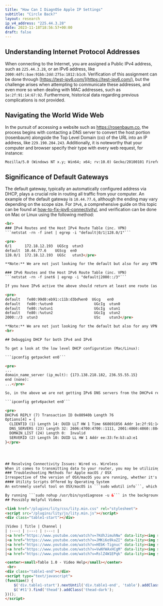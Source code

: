 ```yaml
---
title: "How Can I DiagnOSe Apple IP Settings"
subtitle: "Circle Back?"
layout: research
ip_v4_address: "225.44.3.28"
date: 2023-11-18T18:56:57+00:00
draft: false
---
```


## Understanding Internet Protocol Addresses

When connecting to the Internet, you are assigned a Public IPv4 address, such as ```225.44.3.28```, or an IPv6 address, like ```2000:4dfc:bae:91bb:2dd:275a:1812:b1c0```. Verification of this assignment can be done through [https://test-ipv6.com/](https://test-ipv6.com/), but the challenge arises when attempting to communicate these addresses, and even more so when dealing with MAC addresses, such as ```1e:2f:91:14:67:92```. Furthermore, historical data regarding previous complications is not provided.
## Navigating the World Wide Web

In the pursuit of accessing a website such as https://rosenbaum.co, the process begins with contacting a DNS server to convert the host portion (rosenbaum) alongside the Top Level Domain (co) of the URL into an IP address, like ```229.190.204.243```. Additionally, it is noteworthy that your computer and browser specify their type with every web request, for instance:
```html
Mozilla/5.0 (Windows NT x.y; Win64; x64; rv:10.0) Gecko/20100101 Firefox/10.0
```
## Significance of Default Gateways

The default gateway, typically an automatically configured address via DHCP, plays a crucial role in routing all traffic from your computer. An example of the default gateway is ```10.44.77.6```, although the ending may vary depending on the scope size. For ```IPv6```, a comprehensive guide on this topic can be found at [how-to-fix-ipv6-connectivity/](/blog/how-to-fix-ipv6-connectivity/), and verification can be done on Mac or Linux using the following method:
```html
<br>
### IPv4 Routes and the Host IPv4 Route Table (inc. VPN)
```netstat -rn -f inet | egrep -i "default|0/1|128.0/1"```

<pre>
0/1      172.18.12.193  UGScg  utun3
default  10.44.77.6    UGScg  en0
128.0/1  172.18.12.193  UGSc   utun3</pre>

**Note:** We are not just looking for the default but also for any VPN that overrides the public v4 address space.

### IPv6 Routes and the Host IPv6 Route Table (inc. VPN)
```netstat -rn -f inet6 | egrep -i "default|2000::/3"```

If you have IPv6 active the above should return at least one route (as per below) via a known interface such as "_en0_ " on a Mac. 

<pre>
default   fe80:99d0:eb91:c11b:d3bd%en0  UGcg   en0
default   fe80::%utun0                   UGcIg  utun0
default   fe80::%utun1                   UGcIg  utun1
default   fe80::%utun2                   UGcIg  utun2
2000::/3  utun3                          USc    utun3</pre>

**Note:** We are not just looking for the default but also for any VPN that overrides the public v6 address space.
<br>

## Debugging DHCP for both IPv4 and IPv6

To get a look at the low level DHCP configuration (Mac/Linux): 

```ipconfig getpacket en0```

<pre>
...
domain_name_server (ip_mult): {173.138.218.182, 236.55.55.15}
end (none):
...</pre>

So, in the above we are not getting IPv6 DNS servers from the DHCPv4 reply but...

```ipconfig getv6packet en0```

<pre>
DHCPv6 REPLY (7) Transaction ID 0x80940b Length 76
Options[4] = {
  CLIENTID (1) Length 14: DUID LLT HW 1 Time 668691856 Addr 1e:2f:91:14:67:92
  DNS_SERVERS (23) Length 32: 2606:4700:4700::1111, 2001:4860:4860::8844
  DOMAIN_LIST (24) Length 0:  Invalid
  SERVERID (2) Length 10: DUID LL HW 1 Addr ee:33:fe:b3:a3:e1
}</pre>




## Resolving Connectivity Issues: Wired vs. Wireless
When it comes to transmitting data to your router, you may be utilizing either a wired or wireless (Wi-Fi) medium at the physical and data layer.
### Troubleshooting Methods for Apple macOS / OSX
Irrespective of the version of OSX/macOS you are running, whether it's ```10.12.3```, ```11.3.4```, or ```12.1.9```, there are various troubleshooting tools available. However, these manual actions and scripts do not provide a set of correlated values over time. This is where automated remote troubleshooting becomes valuable, especially for teams that adopt remote work and the Work From Anywhere (WFA) concept.
#### Utility Scripts Offered by Operating System
An extremely useful tool on OSX/macOS is ```sudo wdutil info```, which provides a dump to the CLI of current wireless settings and can also be configured to generate specific logs for troubleshooting purposes. Furthermore, the ```sysdiagnose``` tool offers a more comprehensive option for generating a wide range of logs, although much of it is limited to point-in-time data in relation to wireless, similar to wdutil.

By running ```sudo nohup /usr/bin/sysdiagnose -u &``` in the background, logs will be written to ```/var/tmp/<blah>.tar.gz```. For an *interactive* run (although not much interaction is required), you can execute ```sudo /usr/bin/sysdiagnose```, which will display a privacy warning. When not run in the background, it should open Finder in the correct location, or you can navigate to ```/var/tmp``` using the Finder's Cmd+Shift+G shortcut. However, be cautious of the file sizes, which are approximately 300MB.
## Possibly Helpful Videos

<link href="/plugins/lity/css/lity.min.css" rel="stylesheet">
<script src="/plugins/lity/js/lity.min.js"></script>
<div class="table1-start"></div>

|Video | Title | Channel |
| :---: | :---: | :---: |
|<a href="https://www.youtube.com/watch?v=7KdhJimuhNw" data-lity><img src="https://i.ytimg.com/vi/7KdhJimuhNw/default.jpg" class="img-fluid"></a>|<a href="https://www.youtube.com/watch?v=7KdhJimuhNw" data-lity>Securing macOS Big Sur</a>|<a target="_blank" href="https://www.youtube.com/channel/UCg43DP8MdHVcl4rFK_delBg" >Hands-On Mac</a>|
|<a href="https://www.youtube.com/watch?v=JMKi6o9kaZI" data-lity><img src="https://i.ytimg.com/vi/JMKi6o9kaZI/default.jpg" class="img-fluid"></a>|<a href="https://www.youtube.com/watch?v=JMKi6o9kaZI" data-lity>macOS Big Sur - What&#39;s New in Apple macOS 11</a>|<a target="_blank" href="https://www.youtube.com/channel/UCg43DP8MdHVcl4rFK_delBg" >Hands-On Mac</a>|
|<a href="https://www.youtube.com/watch?v=HEbK-Tignuc" data-lity><img src="https://i.ytimg.com/vi/HEbK-Tignuc/default.jpg" class="img-fluid"></a>|<a href="https://www.youtube.com/watch?v=HEbK-Tignuc" data-lity>On the Road to Big Sur 2 - Compatibility</a>|<a target="_blank" href="https://www.youtube.com/channel/UCg43DP8MdHVcl4rFK_delBg" >Hands-On Mac</a>|
|<a href="https://www.youtube.com/watch?v=VwNYWAxHCgM" data-lity><img src="https://i.ytimg.com/vi/VwNYWAxHCgM/default.jpg" class="img-fluid"></a>|<a href="https://www.youtube.com/watch?v=VwNYWAxHCgM" data-lity>Secret Mac Boot Commands - Mac Boot Key Combinations</a>|<a target="_blank" href="https://www.youtube.com/channel/UCg43DP8MdHVcl4rFK_delBg" >Hands-On Mac</a>|
|<a href="https://www.youtube.com/watch?v=RslZ4W1EPqk" data-lity><img src="https://i.ytimg.com/vi/RslZ4W1EPqk/default.jpg" class="img-fluid"></a>|<a href="https://www.youtube.com/watch?v=RslZ4W1EPqk" data-lity>Spotlight on Spotlight - Hands-On Mac 7</a>|<a target="_blank" href="https://www.youtube.com/channel/UCg43DP8MdHVcl4rFK_delBg" >Hands-On Mac</a>|

<center><small>Table 1.0 - Video Help</small></center>
 <br>
<div class="table1-end"></div>
<script type="text/javascript">
(function() {
    $('div.table1-start').nextUntil('div.table1-end', 'table').addClass('table thead-dark table-striped table-responsive rounded').attr('id', 't1');
    $('#t1').find('thead').addClass('thead-dark');
})();
</script>
